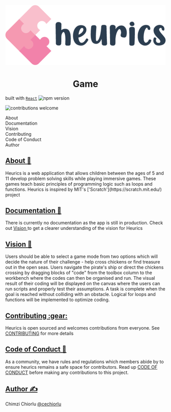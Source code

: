 <p align="center">
  <img src="./src/assets/images/logo-primary.png" alt="heurics logo" />
</p>
<h1 align="center">Game</h1>

built with [`React`](https://facebook.github.io/react/) ![npm version](https://badge.fury.io/js/react.svg)


![contributions welcome](https://img.shields.io/badge/contributions-welcome-brightgreen.svg?style=flat)


<div id="TOC">
    <ul>
        <li>
            <a href="#About">About</a>
        </li>
        <li>
            <a href="#Documentation">Documentation</a>
        </li>
        <li>
            <a href="#Vision">Vision</a>
        </li>
        <li>
            <a href="#Contributing">Contributing</a>
        </li>
        <li>
            <a href="#code-of-conduct">Code of Conduct</a>
        </li>
        <li>
            <a href="#Author">Author</a>
        </li>
    </ul>
</div>
<div id="About">
  <h2>
    <a href="#TOC">About 🤷</a>
  </h2>
  <p>
    Heurics is a web application that allows children between the ages of 5 and 11 develop problem solving skills while playing immersive games.       These games teach basic principles of programming logic such as loops and functions. Heurics is inspired by MIT's 
    ['Scratch'](https://scratch.mit.edu/) project
  </p>
</div>
<div id="Documentation">
    <h2>
        <a href="#TOC">Documentation 📄</a>
    </h2>
    <p>
      There is currently no documentation as the app is still in production. Check out <a href="#Vision"> Vision </a> to get a clearer understanding of the vision for Heurics
    </p>
</div>
<div id="Vision">
    <h2>
        <a href="#TOC"> Vision 🔭</a>
    </h2>
    <p>
      Users should be able to select a game mode from two options which will decide the nature of their challenge - help cross chickens or find treasure out in the open seas. Users navigate the pirate's ship or direct the chickens crossing by dragging blocks of "code" from the toolbox column to the workbench where the codes can then be organised and run. The visual result of their coding will be displayed on the canvas where the users can run scripts and properly test their assumptions. A task is complete when the goal is reached without colliding with an obstacle. Logical for loops and functions will be implemented to optimize coding.
    </p>
</div>
<div id="Contributing">
    <h2>
        <a href="#TOC"> Contributing :gear:</a>
    </h2>
    <p>
      Heurics is open sourced and welcomes contributions from everyone. See <a href="./docs/CONTRIBUTING.md">CONTRIBUTING</a> for more details
    </p>
</div>
<div id="code-of-conduct">
    <h2>
        <a href="#TOC"> Code of Conduct 📜</a>
    </h2>
    <p>
      As a community, we have rules and regulations which members abide by to ensure heurics remains a safe space for contributors.
     Read up <a href="./CODE_OF_CONDUCT.md">CODE OF CONDUCT</a> before making any contributions to this project.
    </p>
</div>
<div id="Author">
    <h2>
        <a href="#TOC"> Author ✍️</a>
    </h2>
    <p>
      Chimzi Chiorlu <a href="https://twitter.com/cechiorlu">@cechiorlu</a>
    </p>
</div>
